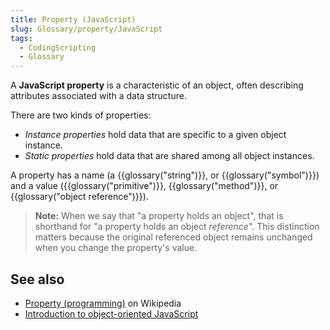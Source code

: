 ```yaml
---
title: Property (JavaScript)
slug: Glossary/property/JavaScript
tags:
  - CodingScripting
  - Glossary
---
```

A **JavaScript property** is a characteristic of an object, often describing attributes associated with a data structure.

There are two kinds of properties:

- _Instance properties_ hold data that are specific to a given object instance.
- _Static properties_ hold data that are shared among all object instances.

A property has a name (a {{glossary("string")}}, or {{glossary("symbol")}}) and a value ({{glossary("primitive")}}, {{glossary("method")}}, or {{glossary("object reference")}}).

> **Note:** When we say that "a property holds an object", that is shorthand for "a property holds an object _reference_". This distinction matters because the original referenced object remains unchanged when you change the property's value.

## See also

- [Property (programming)](https://en.wikipedia.org/wiki/Property_(programming)) on Wikipedia
- [Introduction to object-oriented JavaScript](/en-US/docs/Learn/JavaScript/Objects)
